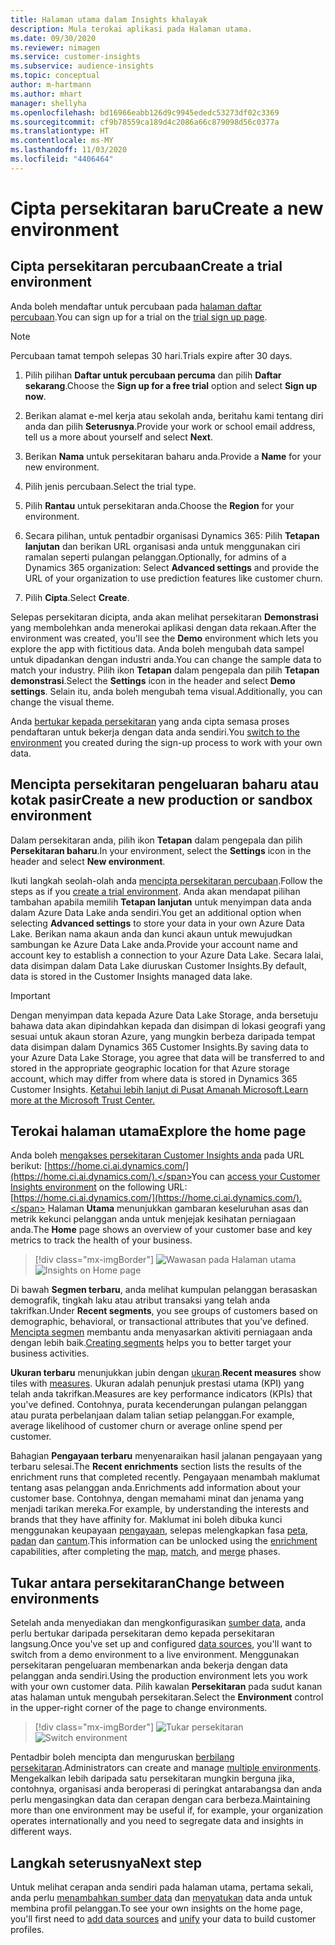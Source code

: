 ```yaml
---
title: Halaman utama dalam Insights khalayak
description: Mula terokai aplikasi pada Halaman utama.
ms.date: 09/30/2020
ms.reviewer: nimagen
ms.service: customer-insights
ms.subservice: audience-insights
ms.topic: conceptual
author: m-hartmann
ms.author: mhart
manager: shellyha
ms.openlocfilehash: bd16966eabb126d9c9945ededc53273df02c3369
ms.sourcegitcommit: cf9b78559ca189d4c2086a66c879098d56c0377a
ms.translationtype: HT
ms.contentlocale: ms-MY
ms.lasthandoff: 11/03/2020
ms.locfileid: "4406464"
---
```

# <a name="create-a-new-environment"></a><span data-ttu-id="ec47d-103">Cipta persekitaran baru</span><span class="sxs-lookup"><span data-stu-id="ec47d-103">Create a new environment</span></span>

## <a name="create-a-trial-environment"></a><span data-ttu-id="ec47d-104">Cipta persekitaran percubaan</span><span class="sxs-lookup"><span data-stu-id="ec47d-104">Create a trial environment</span></span>

<span data-ttu-id="ec47d-105">Anda boleh mendaftar untuk percubaan pada [halaman daftar percubaan](https://dynamics.microsoft.com/get-started/free-trial/?appname=customerinsights).</span><span class="sxs-lookup"><span data-stu-id="ec47d-105">You can sign up for a trial on the [trial sign up page](https://dynamics.microsoft.com/get-started/free-trial/?appname=customerinsights).</span></span> 

> [!NOTE]
> <span data-ttu-id="ec47d-106">Percubaan tamat tempoh selepas 30 hari.</span><span class="sxs-lookup"><span data-stu-id="ec47d-106">Trials expire after 30 days.</span></span>

1. <span data-ttu-id="ec47d-107">Pilih pilihan **Daftar untuk percubaan percuma** dan pilih **Daftar sekarang**.</span><span class="sxs-lookup"><span data-stu-id="ec47d-107">Choose the **Sign up for a free trial** option and select **Sign up now**.</span></span>

1. <span data-ttu-id="ec47d-108">Berikan alamat e-mel kerja atau sekolah anda, beritahu kami tentang diri anda dan pilih **Seterusnya**.</span><span class="sxs-lookup"><span data-stu-id="ec47d-108">Provide your work or school email address, tell us a more about yourself and select **Next**.</span></span>

1. <span data-ttu-id="ec47d-109">Berikan **Nama** untuk persekitaran baharu anda.</span><span class="sxs-lookup"><span data-stu-id="ec47d-109">Provide a **Name** for your new environment.</span></span> 

1. <span data-ttu-id="ec47d-110">Pilih jenis percubaan.</span><span class="sxs-lookup"><span data-stu-id="ec47d-110">Select the trial type.</span></span>

1. <span data-ttu-id="ec47d-111">Pilih **Rantau** untuk persekitaran anda.</span><span class="sxs-lookup"><span data-stu-id="ec47d-111">Choose the **Region** for your environment.</span></span>

1. <span data-ttu-id="ec47d-112">Secara pilihan, untuk pentadbir organisasi Dynamics 365: Pilih **Tetapan lanjutan** dan berikan URL organisasi anda untuk menggunakan ciri ramalan seperti pulangan pelanggan.</span><span class="sxs-lookup"><span data-stu-id="ec47d-112">Optionally, for admins of a Dynamics 365 organization: Select **Advanced settings** and provide the URL of your organization to use prediction features like customer churn.</span></span>

1. <span data-ttu-id="ec47d-113">Pilih **Cipta**.</span><span class="sxs-lookup"><span data-stu-id="ec47d-113">Select **Create**.</span></span> 

<span data-ttu-id="ec47d-114">Selepas persekitaran dicipta, anda akan melihat persekitaran **Demonstrasi** yang membolehkan anda menerokai aplikasi dengan data rekaan.</span><span class="sxs-lookup"><span data-stu-id="ec47d-114">After the environment was created, you'll see the **Demo** environment which lets you explore the app with fictitious data.</span></span> <span data-ttu-id="ec47d-115">Anda boleh mengubah data sampel untuk dipadankan dengan industri anda.</span><span class="sxs-lookup"><span data-stu-id="ec47d-115">You can change the sample data to match your industry.</span></span> <span data-ttu-id="ec47d-116">Pilih ikon **Tetapan** dalam pengepala dan pilih **Tetapan demonstrasi**.</span><span class="sxs-lookup"><span data-stu-id="ec47d-116">Select the **Settings** icon in the header and select **Demo settings**.</span></span> <span data-ttu-id="ec47d-117">Selain itu, anda boleh mengubah tema visual.</span><span class="sxs-lookup"><span data-stu-id="ec47d-117">Additionally, you can change the visual theme.</span></span> 

<span data-ttu-id="ec47d-118">Anda [bertukar kepada persekitaran](#change-between-environments) yang anda cipta semasa proses pendaftaran untuk bekerja dengan data anda sendiri.</span><span class="sxs-lookup"><span data-stu-id="ec47d-118">You [switch to the environment](#change-between-environments) you created during the sign-up process to work with your own data.</span></span>

## <a name="create-a-new-production-or-sandbox-environment"></a><span data-ttu-id="ec47d-119">Mencipta persekitaran pengeluaran baharu atau kotak pasir</span><span class="sxs-lookup"><span data-stu-id="ec47d-119">Create a new production or sandbox environment</span></span>

<span data-ttu-id="ec47d-120">Dalam persekitaran anda, pilih ikon **Tetapan** dalam pengepala dan pilih **Persekitaran baharu**.</span><span class="sxs-lookup"><span data-stu-id="ec47d-120">In your environment, select the **Settings** icon in the header and select **New environment**.</span></span>

<span data-ttu-id="ec47d-121">Ikuti langkah seolah-olah anda [mencipta persekitaran percubaan](#create-a-trial-environment).</span><span class="sxs-lookup"><span data-stu-id="ec47d-121">Follow the steps as if you [create a trial environment](#create-a-trial-environment).</span></span> <span data-ttu-id="ec47d-122">Anda akan mendapat pilihan tambahan apabila memilih **Tetapan lanjutan** untuk menyimpan data anda dalam Azure Data Lake anda sendiri.</span><span class="sxs-lookup"><span data-stu-id="ec47d-122">You get an additional option when selecting **Advanced settings** to store your data in your own Azure Data Lake.</span></span> <span data-ttu-id="ec47d-123">Berikan nama akaun anda dan kunci akaun untuk mewujudkan sambungan ke Azure Data Lake anda.</span><span class="sxs-lookup"><span data-stu-id="ec47d-123">Provide your account name and account key to establish a connection to your Azure Data Lake.</span></span> <span data-ttu-id="ec47d-124">Secara lalai, data disimpan dalam Data Lake diuruskan Customer Insights.</span><span class="sxs-lookup"><span data-stu-id="ec47d-124">By default, data is stored in the Customer Insights managed data lake.</span></span>

> [!IMPORTANT]
> <span data-ttu-id="ec47d-125">Dengan menyimpan data kepada Azure Data Lake Storage, anda bersetuju bahawa data akan dipindahkan kepada dan disimpan di lokasi geografi yang sesuai untuk akaun storan Azure, yang mungkin berbeza daripada tempat data disimpan dalam Dynamics 365 Customer Insights.</span><span class="sxs-lookup"><span data-stu-id="ec47d-125">By saving data to your Azure Data Lake Storage, you agree that data will be transferred to and stored in the appropriate geographic location for that Azure storage account, which may differ from where data is stored in Dynamics 365 Customer Insights.</span></span> [<span data-ttu-id="ec47d-126">Ketahui lebih lanjut di Pusat Amanah Microsoft.</span><span class="sxs-lookup"><span data-stu-id="ec47d-126">Learn more at the Microsoft Trust Center.</span></span>](https://www.microsoft.com/trust-center)

## <a name="explore-the-home-page"></a><span data-ttu-id="ec47d-127">Terokai halaman utama</span><span class="sxs-lookup"><span data-stu-id="ec47d-127">Explore the home page</span></span>

<span data-ttu-id="ec47d-128">Anda boleh [mengakses persekitaran Customer Insights anda](https://home.ci.ai.dynamics.com/) pada URL berikut: [https://home.ci.ai.dynamics.com/](https://home.ci.ai.dynamics.com/).</span><span class="sxs-lookup"><span data-stu-id="ec47d-128">You can [access your Customer Insights environment](https://home.ci.ai.dynamics.com/) on the following URL: [https://home.ci.ai.dynamics.com/](https://home.ci.ai.dynamics.com/).</span></span>
<span data-ttu-id="ec47d-129">Halaman **Utama** menunjukkan gambaran keseluruhan asas dan metrik kekunci pelanggan anda untuk menjejak kesihatan perniagaan anda.</span><span class="sxs-lookup"><span data-stu-id="ec47d-129">The **Home** page shows an overview of your customer base and key metrics to track the health of your business.</span></span>

> [!div class="mx-imgBorder"] 
> <span data-ttu-id="ec47d-130">![Wawasan pada Halaman utama](media/home-page-insights.png "Wawasan pada Halaman utama")</span><span class="sxs-lookup"><span data-stu-id="ec47d-130">![Insights on Home page](media/home-page-insights.png "Insights on Home page")</span></span>

<span data-ttu-id="ec47d-131">Di bawah **Segmen terbaru**, anda melihat kumpulan pelanggan berasaskan demografik, tingkah laku atau atribut transaksi yang telah anda takrifkan.</span><span class="sxs-lookup"><span data-stu-id="ec47d-131">Under **Recent segments**, you see groups of customers based on demographic, behavioral, or transactional attributes that you've defined.</span></span> <span data-ttu-id="ec47d-132">[Mencipta segmen](segments.md) membantu anda menyasarkan aktiviti perniagaan anda dengan lebih baik.</span><span class="sxs-lookup"><span data-stu-id="ec47d-132">[Creating segments](segments.md) helps you to better target your business activities.</span></span>

<span data-ttu-id="ec47d-133">**Ukuran terbaru** menunjukkan jubin dengan [ukuran](measures.md).</span><span class="sxs-lookup"><span data-stu-id="ec47d-133">**Recent measures** show tiles with [measures](measures.md).</span></span> <span data-ttu-id="ec47d-134">Ukuran adalah penunjuk prestasi utama (KPI) yang telah anda takrifkan.</span><span class="sxs-lookup"><span data-stu-id="ec47d-134">Measures are key performance indicators (KPIs) that you've defined.</span></span> <span data-ttu-id="ec47d-135">Contohnya, purata kecenderungan pulangan pelanggan atau purata perbelanjaan dalam talian setiap pelanggan.</span><span class="sxs-lookup"><span data-stu-id="ec47d-135">For example, average likelihood of customer churn or average online spend per customer.</span></span>

<span data-ttu-id="ec47d-136">Bahagian **Pengayaan terbaru** menyenaraikan hasil jalanan pengayaan yang terbaru selesai.</span><span class="sxs-lookup"><span data-stu-id="ec47d-136">The **Recent enrichments** section lists the results of the enrichment runs that completed recently.</span></span> <span data-ttu-id="ec47d-137">Pengayaan menambah maklumat tentang asas pelanggan anda.</span><span class="sxs-lookup"><span data-stu-id="ec47d-137">Enrichments add information about your customer base.</span></span> <span data-ttu-id="ec47d-138">Contohnya, dengan memahami minat dan jenama yang menjadi tarikan mereka.</span><span class="sxs-lookup"><span data-stu-id="ec47d-138">For example, by understanding the interests and brands that they have affinity for.</span></span> <span data-ttu-id="ec47d-139">Maklumat ini boleh dibuka kunci menggunakan keupayaan [pengayaan](enrichment-microsoft-graph.md), selepas melengkapkan fasa [peta](map-entities.md), [padan](match-entities.md) dan [cantum](merge-entities.md).</span><span class="sxs-lookup"><span data-stu-id="ec47d-139">This information can be unlocked using the [enrichment](enrichment-microsoft-graph.md) capabilities, after completing the [map](map-entities.md), [match](match-entities.md), and [merge](merge-entities.md) phases.</span></span>

## <a name="change-between-environments"></a><span data-ttu-id="ec47d-140">Tukar antara persekitaran</span><span class="sxs-lookup"><span data-stu-id="ec47d-140">Change between environments</span></span>

<span data-ttu-id="ec47d-141">Setelah anda menyediakan dan mengkonfigurasikan [sumber data](data-sources.md), anda perlu bertukar daripada persekitaran demo kepada persekitaran langsung.</span><span class="sxs-lookup"><span data-stu-id="ec47d-141">Once you've set up and configured [data sources](data-sources.md), you'll want to switch from a demo environment to a live environment.</span></span> <span data-ttu-id="ec47d-142">Menggunakan persekitaran pengeluaran membenarkan anda bekerja dengan data pelanggan anda sendiri.</span><span class="sxs-lookup"><span data-stu-id="ec47d-142">Using the production environment lets you work with your own customer data.</span></span> <span data-ttu-id="ec47d-143">Pilih kawalan **Persekitaran** pada sudut kanan atas halaman untuk mengubah persekitaran.</span><span class="sxs-lookup"><span data-stu-id="ec47d-143">Select the **Environment** control in the upper-right corner of the page to change environments.</span></span>

> [!div class="mx-imgBorder"] 
> <span data-ttu-id="ec47d-144">![Tukar persekitaran](media/home-page-environment-switcher.png "Tukar persekitaran")</span><span class="sxs-lookup"><span data-stu-id="ec47d-144">![Switch environment](media/home-page-environment-switcher.png "Switch environment")</span></span>

<span data-ttu-id="ec47d-145">Pentadbir boleh mencipta dan menguruskan [berbilang persekitaran](manage-environments.md).</span><span class="sxs-lookup"><span data-stu-id="ec47d-145">Administrators can create and manage [multiple environments](manage-environments.md).</span></span> <span data-ttu-id="ec47d-146">Mengekalkan lebih daripada satu persekitaran mungkin berguna jika, contohnya, organisasi anda beroperasi di peringkat antarabangsa dan anda perlu mengasingkan data dan cerapan dengan cara berbeza.</span><span class="sxs-lookup"><span data-stu-id="ec47d-146">Maintaining more than one environment may be useful if, for example, your organization operates internationally and you need to segregate data and insights in different ways.</span></span>

## <a name="next-step"></a><span data-ttu-id="ec47d-147">Langkah seterusnya</span><span class="sxs-lookup"><span data-stu-id="ec47d-147">Next step</span></span>

<span data-ttu-id="ec47d-148">Untuk melihat cerapan anda sendiri pada halaman utama, pertama sekali, anda perlu [menambahkan sumber data](data-sources.md) dan [menyatukan](data-unification.md) data anda untuk membina profil pelanggan.</span><span class="sxs-lookup"><span data-stu-id="ec47d-148">To see your own insights on the home page, you'll first need to [add data sources](data-sources.md) and [unify](data-unification.md) your data to build customer profiles.</span></span>

